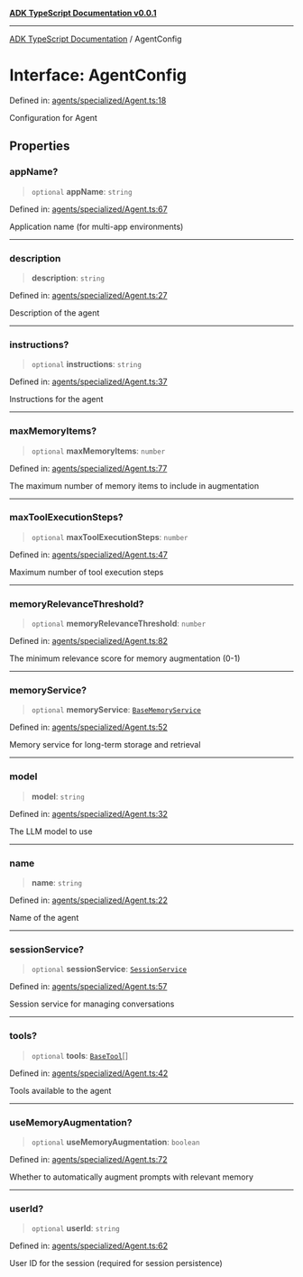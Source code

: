 [**ADK TypeScript Documentation v0.0.1**](../README.md)

***

[ADK TypeScript Documentation](../globals.md) / AgentConfig

# Interface: AgentConfig

Defined in: [agents/specialized/Agent.ts:18](https://github.com/pontus-devoteam/adk-typescript/blob/0f66151c645c59f98bf29f75515acbeb98026e1f/src/agents/specialized/Agent.ts#L18)

Configuration for Agent

## Properties

### appName?

> `optional` **appName**: `string`

Defined in: [agents/specialized/Agent.ts:67](https://github.com/pontus-devoteam/adk-typescript/blob/0f66151c645c59f98bf29f75515acbeb98026e1f/src/agents/specialized/Agent.ts#L67)

Application name (for multi-app environments)

***

### description

> **description**: `string`

Defined in: [agents/specialized/Agent.ts:27](https://github.com/pontus-devoteam/adk-typescript/blob/0f66151c645c59f98bf29f75515acbeb98026e1f/src/agents/specialized/Agent.ts#L27)

Description of the agent

***

### instructions?

> `optional` **instructions**: `string`

Defined in: [agents/specialized/Agent.ts:37](https://github.com/pontus-devoteam/adk-typescript/blob/0f66151c645c59f98bf29f75515acbeb98026e1f/src/agents/specialized/Agent.ts#L37)

Instructions for the agent

***

### maxMemoryItems?

> `optional` **maxMemoryItems**: `number`

Defined in: [agents/specialized/Agent.ts:77](https://github.com/pontus-devoteam/adk-typescript/blob/0f66151c645c59f98bf29f75515acbeb98026e1f/src/agents/specialized/Agent.ts#L77)

The maximum number of memory items to include in augmentation

***

### maxToolExecutionSteps?

> `optional` **maxToolExecutionSteps**: `number`

Defined in: [agents/specialized/Agent.ts:47](https://github.com/pontus-devoteam/adk-typescript/blob/0f66151c645c59f98bf29f75515acbeb98026e1f/src/agents/specialized/Agent.ts#L47)

Maximum number of tool execution steps

***

### memoryRelevanceThreshold?

> `optional` **memoryRelevanceThreshold**: `number`

Defined in: [agents/specialized/Agent.ts:82](https://github.com/pontus-devoteam/adk-typescript/blob/0f66151c645c59f98bf29f75515acbeb98026e1f/src/agents/specialized/Agent.ts#L82)

The minimum relevance score for memory augmentation (0-1)

***

### memoryService?

> `optional` **memoryService**: [`BaseMemoryService`](BaseMemoryService.md)

Defined in: [agents/specialized/Agent.ts:52](https://github.com/pontus-devoteam/adk-typescript/blob/0f66151c645c59f98bf29f75515acbeb98026e1f/src/agents/specialized/Agent.ts#L52)

Memory service for long-term storage and retrieval

***

### model

> **model**: `string`

Defined in: [agents/specialized/Agent.ts:32](https://github.com/pontus-devoteam/adk-typescript/blob/0f66151c645c59f98bf29f75515acbeb98026e1f/src/agents/specialized/Agent.ts#L32)

The LLM model to use

***

### name

> **name**: `string`

Defined in: [agents/specialized/Agent.ts:22](https://github.com/pontus-devoteam/adk-typescript/blob/0f66151c645c59f98bf29f75515acbeb98026e1f/src/agents/specialized/Agent.ts#L22)

Name of the agent

***

### sessionService?

> `optional` **sessionService**: [`SessionService`](SessionService.md)

Defined in: [agents/specialized/Agent.ts:57](https://github.com/pontus-devoteam/adk-typescript/blob/0f66151c645c59f98bf29f75515acbeb98026e1f/src/agents/specialized/Agent.ts#L57)

Session service for managing conversations

***

### tools?

> `optional` **tools**: [`BaseTool`](../classes/BaseTool.md)[]

Defined in: [agents/specialized/Agent.ts:42](https://github.com/pontus-devoteam/adk-typescript/blob/0f66151c645c59f98bf29f75515acbeb98026e1f/src/agents/specialized/Agent.ts#L42)

Tools available to the agent

***

### useMemoryAugmentation?

> `optional` **useMemoryAugmentation**: `boolean`

Defined in: [agents/specialized/Agent.ts:72](https://github.com/pontus-devoteam/adk-typescript/blob/0f66151c645c59f98bf29f75515acbeb98026e1f/src/agents/specialized/Agent.ts#L72)

Whether to automatically augment prompts with relevant memory

***

### userId?

> `optional` **userId**: `string`

Defined in: [agents/specialized/Agent.ts:62](https://github.com/pontus-devoteam/adk-typescript/blob/0f66151c645c59f98bf29f75515acbeb98026e1f/src/agents/specialized/Agent.ts#L62)

User ID for the session (required for session persistence)
